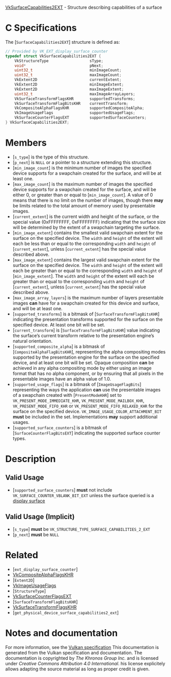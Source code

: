 [VkSurfaceCapabilities2EXT](https://www.khronos.org/registry/vulkan/specs/1.3-extensions/man/html/VkSurfaceCapabilities2EXT.html) - Structure describing capabilities of a surface

# C Specifications
The [`SurfaceCapabilities2EXT`] structure is defined as:
```c
// Provided by VK_EXT_display_surface_counter
typedef struct VkSurfaceCapabilities2EXT {
    VkStructureType                  sType;
    void*                            pNext;
    uint32_t                         minImageCount;
    uint32_t                         maxImageCount;
    VkExtent2D                       currentExtent;
    VkExtent2D                       minImageExtent;
    VkExtent2D                       maxImageExtent;
    uint32_t                         maxImageArrayLayers;
    VkSurfaceTransformFlagsKHR       supportedTransforms;
    VkSurfaceTransformFlagBitsKHR    currentTransform;
    VkCompositeAlphaFlagsKHR         supportedCompositeAlpha;
    VkImageUsageFlags                supportedUsageFlags;
    VkSurfaceCounterFlagsEXT         supportedSurfaceCounters;
} VkSurfaceCapabilities2EXT;
```

# Members
- [`s_type`] is the type of this structure.
- [`p_next`] is `NULL` or a pointer to a structure extending this structure.
- [`min_image_count`] is the minimum number of images the specified device supports for a swapchain created for the surface, and will be at least one.
- [`max_image_count`] is the maximum number of images the specified device supports for a swapchain created for the surface, and will be either 0, or greater than or equal to [`min_image_count`]. A value of 0 means that there is no limit on the number of images, though there  **may**  be limits related to the total amount of memory used by presentable images.
- [`current_extent`] is the current width and height of the surface, or the special value (0xFFFFFFFF, 0xFFFFFFFF) indicating that the surface size will be determined by the extent of a swapchain targeting the surface.
- [`min_image_extent`] contains the smallest valid swapchain extent for the surface on the specified device. The `width` and `height` of the extent will each be less than or equal to the corresponding `width` and `height` of [`current_extent`], unless [`current_extent`] has the special value described above.
- [`max_image_extent`] contains the largest valid swapchain extent for the surface on the specified device. The `width` and `height` of the extent will each be greater than or equal to the corresponding `width` and `height` of [`min_image_extent`]. The `width` and `height` of the extent will each be greater than or equal to the corresponding `width` and `height` of [`current_extent`], unless [`current_extent`] has the special value described above.
- [`max_image_array_layers`] is the maximum number of layers presentable images  **can**  have for a swapchain created for this device and surface, and will be at least one.
- [`supported_transforms`] is a bitmask of [`SurfaceTransformFlagBitsKHR`] indicating the presentation transforms supported for the surface on the specified device. At least one bit will be set.
- [`current_transform`] is [`SurfaceTransformFlagBitsKHR`] value indicating the surface’s current transform relative to the presentation engine’s natural orientation.
- [`supported_composite_alpha`] is a bitmask of [`CompositeAlphaFlagBitsKHR`], representing the alpha compositing modes supported by the presentation engine for the surface on the specified device, and at least one bit will be set. Opaque composition  **can**  be achieved in any alpha compositing mode by either using an image format that has no alpha component, or by ensuring that all pixels in the presentable images have an alpha value of 1.0.
- [`supported_usage_flags`] is a bitmask of [`ImageUsageFlagBits`] representing the ways the application  **can**  use the presentable images of a swapchain created with [`PresentModeKHR`] set to `VK_PRESENT_MODE_IMMEDIATE_KHR`, `VK_PRESENT_MODE_MAILBOX_KHR`, `VK_PRESENT_MODE_FIFO_KHR` or `VK_PRESENT_MODE_FIFO_RELAXED_KHR` for the surface on the specified device. `VK_IMAGE_USAGE_COLOR_ATTACHMENT_BIT` **must**  be included in the set. Implementations  **may**  support additional usages.
- [`supported_surface_counters`] is a bitmask of [`SurfaceCounterFlagBitsEXT`] indicating the supported surface counter types.

# Description
## Valid Usage
-  [`supported_surface_counters`] **must**  not include `VK_SURFACE_COUNTER_VBLANK_BIT_EXT` unless the surface queried is a [display surface](https://www.khronos.org/registry/vulkan/specs/1.3-extensions/html/vkspec.html#wsi-display-surfaces)

## Valid Usage (Implicit)
-  [`s_type`] **must**  be `VK_STRUCTURE_TYPE_SURFACE_CAPABILITIES_2_EXT`
-  [`p_next`] **must**  be `NULL`

# Related
- [`ext_display_surface_counter`]
- [VkCompositeAlphaFlagsKHR]()
- [`Extent2D`]
- [VkImageUsageFlags]()
- [`StructureType`]
- [VkSurfaceCounterFlagsEXT]()
- [`SurfaceTransformFlagBitsKHR`]
- [VkSurfaceTransformFlagsKHR]()
- [`get_physical_device_surface_capabilities2_ext`]

# Notes and documentation
For more information, see the [Vulkan specification](https://www.khronos.org/registry/vulkan/specs/1.3-extensions/html/vkspec.html)
This documentation is generated from the Vulkan specification and documentation.
The documentation is copyrighted by *The Khronos Group Inc.* and is licensed under *Creative Commons Attribution 4.0 International*.
his license explicitely allows adapting the source material as long as proper credit is given.
        